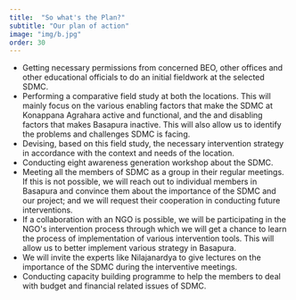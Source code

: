 ```yaml
---
title:  "So what's the Plan?"
subtitle: "Our plan of action"
image: "img/b.jpg"
order: 30
---
```


* Getting necessary permissions from concerned BEO, other offices and other educational officials to do an initial fieldwork at the selected SDMC.
* Performing a comparative field study at both the locations. This will mainly focus on the various enabling factors that make the SDMC at Konappana Agrahara active and functional, and the and disabling factors that makes Basapura inactive. This will also allow us to identify the problems and challenges SDMC is facing.
* Devising, based on this field study, the necessary intervention strategy in accordance with the context and needs of the location.
* Conducting eight awareness generation workshop about the SDMC.
* Meeting all the members of SDMC as a group in their regular meetings. If this is not possible, we will reach out to individual members in Basapura and convince them about the importance of the SDMC and our project; and we will request their cooperation in conducting future interventions.
* If a collaboration with an NGO is possible, we will be participating in the NGO's intervention process through which we will get a chance to learn the process of implementation of various intervention tools. This will allow us to better implement various strategy in Basapura.
* We will invite the experts like Nilajanardya to give lectures on the importance of the SDMC during the interventive meetings.
* Conducting capacity building programme to help the members to deal with budget and financial related issues of SDMC.
